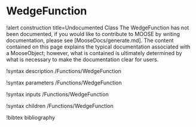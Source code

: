 <!-- MOOSE Documentation Stub: Remove this when content is added. -->

# WedgeFunction

!alert construction title=Undocumented Class
The WedgeFunction has not been documented, if you would like to contribute to MOOSE by
writing documentation, please see [MooseDocs/generate.md]. The content contained on this page explains
the typical documentation associated with a MooseObject; however, what is contained is ultimately
determined by what is necessary to make the documentation clear for users.

!syntax description /Functions/WedgeFunction

!syntax parameters /Functions/WedgeFunction

!syntax inputs /Functions/WedgeFunction

!syntax children /Functions/WedgeFunction

!bibtex bibliography

